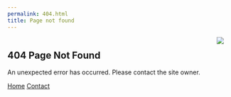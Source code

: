```yaml
---
permalink: 404.html
title: Page not found
---
```


<section class="section is-medium">
    <div class="container">
        <div class="columns is-vcentered">
        <div class="column has-text-centered">
            <h1 class="title">404 Page Not Found</h1>
            <p class="subtitle">An unexpected error has occurred. Please contact the site owner.</p>
            <a class="button" href="/">Home</a>
            <a class="button" href="mailto:hostmasetr@samplasion.js.org">Contact</a>
        </div>
        <div class="column has-text-centered">
            <img src="https://www.eastfieldcollege.edu/PublishingImages/Pages/PageNotFoundError/404-robot.gif" />
        </div>
        </div>
    </div>
</section>